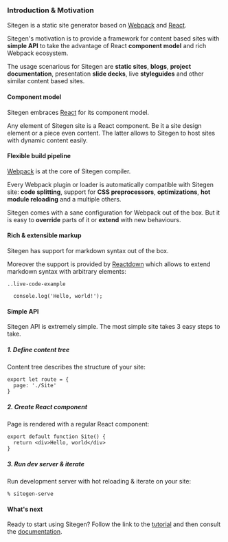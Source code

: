### Introduction & Motivation

Sitegen is a static site generator based on [Webpack][] and [React][].

Sitegen's motivation is to provide a framework for content based sites with
**simple API** to take the advantage of React **component model** and rich
Webpack ecosystem.

The usage scenarious for Sitegen are **static sites**, **blogs**, **project
documentation**, presentation **slide decks**, live **styleguides** and other
similar content based sites.

#### Component model

Sitegen embraces [React][] for its component model.

Any element of Sitegen site is a React component. Be it a site design element or
a piece even content. The latter allows to Sitegen to host sites with dynamic
content easily.

#### Flexible build pipeline

[Webpack][] is at the core of Sitegen compiler.

Every Webpack plugin or loader is automatically compatible with Sitegen site:
**code splitting**, support for **CSS preprocessors**, **optimizations**, **hot
module reloading** and a multiple others.

Sitegen comes with a sane configuration for Webpack out of the box. But it is
easy to **override** parts of it or **extend** with new behaviours.

#### Rich & extensible markup

Sitegen has support for markdown syntax out of the box.

Moreover the support is provided by [Reactdown][] which allows to extend
markdown syntax with arbitrary elements:

```
..live-code-example

  console.log('Hello, world!');
```

#### Simple API

Sitegen API is extremely simple. The most simple site takes 3 easy steps to
take.

##### 1. Define content tree

Content tree describes the structure of your site:

```
export let route = {
  page: './Site'
}
```


##### 2. Create React component

Page is rendered with a regular React component:

```
export default function Site() {
  return <div>Hello, world</div>
}
```

##### 3. Run dev server & iterate

Run development server with hot reloading & iterate on your site:

```
% sitegen-serve

```

#### What's next

Ready to start using Sitegen? Follow the link to the [tutorial][] and then
consult the [documentation][].

[React]: https://reactjs.org
[Webpack]: https://webpack.github.io
[Reactdown]: https://andreypopp.github.io/reactdown
[tutorial]: /tutorial
[documentation]: /docs
